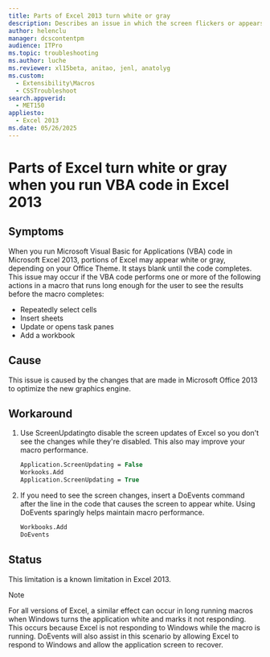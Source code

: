 ```yaml
---
title: Parts of Excel 2013 turn white or gray
description: Describes an issue in which the screen flickers or appears white in Excel 2013. This issue occurs when you run VBA code that performs a specific action such as inserting a new worksheet or creating a new workbook.
author: helenclu
manager: dcscontentpm
audience: ITPro
ms.topic: troubleshooting
ms.author: luche
ms.reviewer: xl15beta, anitao, jenl, anatolyg
ms.custom: 
  - Extensibility\Macros
  - CSSTroubleshoot
search.appverid: 
  - MET150
appliesto: 
  - Excel 2013
ms.date: 05/26/2025
---
```


# Parts of Excel turn white or gray when you run VBA code in Excel 2013

## Symptoms

When you run Microsoft Visual Basic for Applications (VBA) code in Microsoft Excel 2013, portions of Excel may appear white or gray, depending on your Office Theme. It stays blank until the code completes. This issue may occur if the VBA code performs one or more of the following actions in a macro that runs long enough for the user to see the results before the macro completes:

- Repeatedly select cells   
- Insert sheets   
- Update or opens task panes   
- Add a workbook   

## Cause

This issue is caused by the changes that are made in Microsoft Office 2013 to optimize the new graphics engine.

## Workaround

1. Use ScreenUpdatingto disable the screen updates of Excel so you don't see the changes while they're disabled. This also may improve your macro performance.

    ```vb
    Application.ScreenUpdating = False
    Workooks.Add
    Application.ScreenUpdating = True
    ```

2. If you need to see the screen changes, insert a DoEvents command after the line in the code that causes the screen to appear white. Using DoEvents sparingly helps maintain macro performance.

    ```vb
    Workbooks.Add
    DoEvents
    ```

## Status

This limitation is a known limitation in Excel 2013.

> [!NOTE]
> For all versions of Excel, a similar effect can occur in long running macros when Windows turns the application white and marks it not responding. This occurs because Excel is not responding to Windows while the macro is running. DoEvents will also assist in this scenario by allowing Excel to respond to Windows and allow the application screen to recover.
